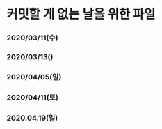 # 커밋할 게 없는 날을 위한 파일

### 2020/03/11(수)
### 2020/03/13()
### 2020/04/05(일)

### 2020/04/11(토)

### 2020.04.19(일)
